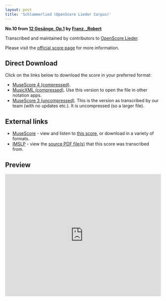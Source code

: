 ```yaml
---
layout: post
title: 'Schlummerlied (OpenScore Lieder Corpus)'
---
```


__No.10 from [12 Gesänge, Op.1](https://fourscoreandmore.org/openscore/lieder/Franz,_Robert/12_Gesänge,_Op.1/) by [Franz,_Robert](https://fourscoreandmore.org/openscore/lieder/Franz,_Robert)__

Transcribed and maintained by contributors to [OpenScore Lieder].

Please visit the [official score page] for more information.

[official score page]: https://musescore.com/openscore-lieder-corpus/scores/5801742
[OpenScore Lieder]: https://musescore.com/openscore-lieder-corpus

## Direct Download

Click on the links below to download the score in your preferred format:
- [MuseScore 4 (compressed)](https://github.com/openscore/lieder/blob/main/scores/Franz,_Robert/12_Gesänge,_Op.1/10_Schlummerlied/lc5801742.mscz?raw=true).
- [MusicXML (compressed)](https://github.com/openscore/lieder/blob/main/scores/Franz,_Robert/12_Gesänge,_Op.1/10_Schlummerlied/lc5801742.mxl?raw=true). Use this version to open the file in other notation apps.
- [MuseScore 3 (uncompressed)](https://github.com/openscore/lieder/blob/main/scores/Franz,_Robert/12_Gesänge,_Op.1/10_Schlummerlied/lc5801742.mscx?raw=true). This is the version as transcribed by our team (with no updates etc.). It is uncompressed (so a larger file).

## External links

- [MuseScore] - view and listen to [this score][MuseScore], or download in a variety of formats.
- [IMSLP] - view the [source PDF file(s)][IMSLP] that this score was transcribed from.

[MuseScore]: https://musescore.com/score/5801742
[IMSLP]: https://imslp.org/wiki/Special:ReverseLookup/89290

## Preview

<iframe width="100%" height="394" src="https://musescore.com/openscore-lieder-corpus/scores/5801742/embed" frameborder="0" allowfullscreen allow="autoplay; fullscreen"></iframe>
